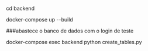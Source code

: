 cd backend 

docker-compose up --build

###abastece o banco de dados com o login de teste

docker-compose exec backend python create_tables.py
